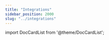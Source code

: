 ```yaml
---
title: "Integrations"
sidebar_position: 2000
slug: "../integrations"
---
```


import DocCardList from '@theme/DocCardList';

<DocCardList />
